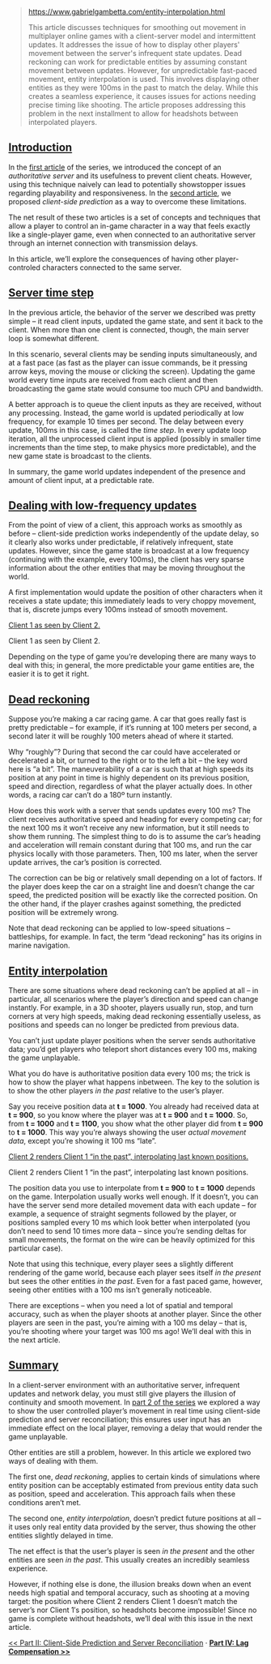 
> https://www.gabrielgambetta.com/entity-interpolation.html
>
> This article discusses techniques for smoothing out movement in multiplayer online games with a client-server model and intermittent updates. It addresses the issue of how to display other players' movement between the server's infrequent state updates. Dead reckoning can work for predictable entities by assuming constant movement between updates. However, for unpredictable fast-paced movement, entity interpolation is used. This involves displaying other entities as they were 100ms in the past to match the delay. While this creates a seamless experience, it causes issues for actions needing precise timing like shooting. The article proposes addressing this problem in the next installment to allow for headshots between interpolated players.

## [Introduction](https://www.gabrielgambetta.com/entity-interpolation.html#introduction)

In the [first article](https://www.gabrielgambetta.com/client-server-game-architecture.html) of the series, we introduced the concept of an _authoritative server_ and its usefulness to prevent client cheats. However, using this technique naively can lead to potentially showstopper issues regarding playability and responsiveness. In the [second article](https://www.gabrielgambetta.com/client-side-prediction-server-reconciliation.html), we proposed _client-side prediction_ as a way to overcome these limitations.

The net result of these two articles is a set of concepts and techniques that allow a player to control an in-game character in a way that feels exactly like a single-player game, even when connected to an authoritative server through an internet connection with transmission delays.

In this article, we’ll explore the consequences of having other player-controled characters connected to the same server.

## [Server time step](https://www.gabrielgambetta.com/entity-interpolation.html#server-time-step)

In the previous article, the behavior of the server we described was pretty simple – it read client inputs, updated the game state, and sent it back to the client. When more than one client is connected, though, the main server loop is somewhat different.

In this scenario, several clients may be sending inputs simultaneously, and at a fast pace (as fast as the player can issue commands, be it pressing arrow keys, moving the mouse or clicking the screen). Updating the game world every time inputs are received from each client and then broadcasting the game state would consume too much CPU and bandwidth.

A better approach is to queue the client inputs as they are received, without any processing. Instead, the game world is updated periodically at low frequency, for example 10 times per second. The delay between every update, 100ms in this case, is called the _time step_. In every update loop iteration, all the unprocessed client input is applied (possibly in smaller time increments than the time step, to make physics more predictable), and the new game state is broadcast to the clients.

In summary, the game world updates independent of the presence and amount of client input, at a predictable rate.

## [Dealing with low-frequency updates](https://www.gabrielgambetta.com/entity-interpolation.html#dealing-with-low-frequency-updates)

From the point of view of a client, this approach works as smoothly as before – client-side prediction works independently of the update delay, so it clearly also works under predictable, if relatively infrequent, state updates. However, since the game state is broadcast at a low frequency (continuing with the example, every 100ms), the client has very sparse information about the other entities that may be moving throughout the world.

A first implementation would update the position of other characters when it receives a state update; this immediately leads to very choppy movement, that is, discrete jumps every 100ms instead of smooth movement.

[Client 1 as seen by Client 2.](img/fpm3-01.png)

Client 1 as seen by Client 2.

Depending on the type of game you’re developing there are many ways to deal with this; in general, the more predictable your game entities are, the easier it is to get it right.

## [Dead reckoning](https://www.gabrielgambetta.com/entity-interpolation.html#dead-reckoning)

Suppose you’re making a car racing game. A car that goes really fast is pretty predictable – for example, if it’s running at 100 meters per second, a second later it will be roughly 100 meters ahead of where it started.

Why “roughly”? During that second the car could have accelerated or decelerated a bit, or turned to the right or to the left a bit – the key word here is “a bit”. The maneuverability of a car is such that at high speeds its position at any point in time is highly dependent on its previous position, speed and direction, regardless of what the player actually does. In other words, a racing car can’t do a 180º turn instantly.

How does this work with a server that sends updates every 100 ms? The client receives authoritative speed and heading for every competing car; for the next 100 ms it won’t receive any new information, but it still needs to show them running. The simplest thing to do is to assume the car’s heading and acceleration will remain constant during that 100 ms, and run the car physics locally with those parameters. Then, 100 ms later, when the server update arrives, the car’s position is corrected.

The correction can be big or relatively small depending on a lot of factors. If the player does keep the car on a straight line and doesn’t change the car speed, the predicted position will be exactly like the corrected position. On the other hand, if the player crashes against something, the predicted position will be extremely wrong.

Note that dead reckoning can be applied to low-speed situations – battleships, for example. In fact, the term “dead reckoning” has its origins in marine navigation.

## [Entity interpolation](https://www.gabrielgambetta.com/entity-interpolation.html#entity-interpolation)

There are some situations where dead reckoning can’t be applied at all – in particular, all scenarios where the player’s direction and speed can change instantly. For example, in a 3D shooter, players usually run, stop, and turn corners at very high speeds, making dead reckoning essentially useless, as positions and speeds can no longer be predicted from previous data.

You can’t just update player positions when the server sends authoritative data; you’d get players who teleport short distances every 100 ms, making the game unplayable.

What you do have is authoritative position data every 100 ms; the trick is how to show the player what happens inbetween. The key to the solution is to show the other players _in the past_ relative to the user’s player.

Say you receive position data at **t = 1000**. You already had received data at **t = 900**, so you know where the player was at **t = 900** and **t = 1000**. So, from **t = 1000** and **t = 1100**, you show what the other player did from **t = 900** to **t = 1000**. This way you’re always showing the user _actual movement data_, except you’re showing it 100 ms “late”.

[Client 2 renders Client 1 “in the past”, interpolating last known positions.](img/fpm3-02.png)

Client 2 renders Client 1 “in the past”, interpolating last known positions.

The position data you use to interpolate from **t = 900** to **t = 1000** depends on the game. Interpolation usually works well enough. If it doesn’t, you can have the server send more detailed movement data with each update – for example, a sequence of straight segments followed by the player, or positions sampled every 10 ms which look better when interpolated (you don’t need to send 10 times more data – since you’re sending deltas for small movements, the format on the wire can be heavily optimized for this particular case).

Note that using this technique, every player sees a slightly different rendering of the game world, because each player sees itself _in the present_ but sees the other entities _in the past_. Even for a fast paced game, however, seeing other entities with a 100 ms isn’t generally noticeable.

There are exceptions – when you need a lot of spatial and temporal accuracy, such as when the player shoots at another player. Since the other players are seen in the past, you’re aiming with a 100 ms delay – that is, you’re shooting where your target was 100 ms ago! We’ll deal with this in the next article.

## [Summary](https://www.gabrielgambetta.com/entity-interpolation.html#summary)

In a client-server environment with an authoritative server, infrequent updates and network delay, you must still give players the illusion of continuity and smooth movement. In [part 2 of the series](https://www.gabrielgambetta.com/client-side-prediction-server-reconciliation.html) we explored a way to show the user controlled player’s movement in real time using client-side prediction and server reconciliation; this ensures user input has an immediate effect on the local player, removing a delay that would render the game unplayable.

Other entities are still a problem, however. In this article we explored two ways of dealing with them.

The first one, _dead reckoning_, applies to certain kinds of simulations where entity position can be acceptably estimated from previous entity data such as position, speed and acceleration. This approach fails when these conditions aren’t met.

The second one, _entity interpolation_, doesn’t predict future positions at all – it uses only real entity data provided by the server, thus showing the other entities slightly delayed in time.

The net effect is that the user’s player is seen _in the present_ and the other entities are seen _in the past_. This usually creates an incredibly seamless experience.

However, if nothing else is done, the illusion breaks down when an event needs high spatial and temporal accuracy, such as shooting at a moving target: the position where Client 2 renders Client 1 doesn’t match the server’s nor Client 1′s position, so headshots become impossible! Since no game is complete without headshots, we’ll deal with this issue in the next article.

[<< Part II: Client-Side Prediction and Server Reconciliation](https://www.gabrielgambetta.com/client-side-prediction-server-reconciliation.html) · [**Part IV: Lag Compensation >>**](https://www.gabrielgambetta.com/lag-compensation.html)
